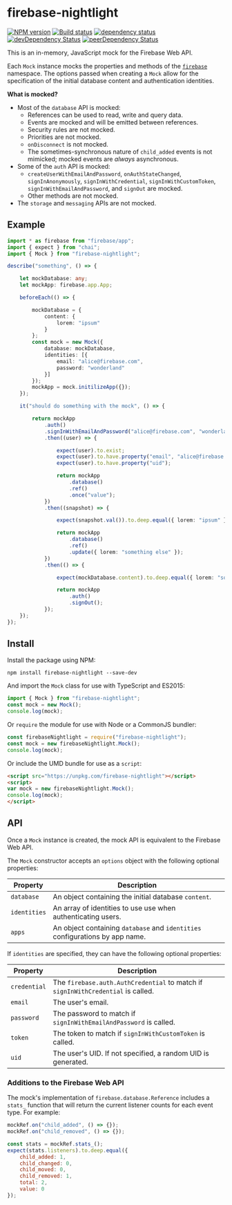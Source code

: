 # firebase-nightlight

[![NPM version](https://img.shields.io/npm/v/firebase-nightlight.svg)](https://www.npmjs.com/package/firebase-nightlight)
[![Build status](https://img.shields.io/travis/cartant/firebase-nightlight.svg)](http://travis-ci.org/cartant/firebase-nightlight)
[![dependency status](https://img.shields.io/david/cartant/firebase-nightlight.svg)](https://david-dm.org/cartant/firebase-nightlight)
[![devDependency Status](https://img.shields.io/david/dev/cartant/firebase-nightlight.svg)](https://david-dm.org/cartant/firebase-nightlight#info=devDependencies)
[![peerDependency Status](https://img.shields.io/david/peer/cartant/firebase-nightlight.svg)](https://david-dm.org/cartant/firebase-nightlight#info=peerDependencies)

This is an in-memory, JavaScript mock for the Firebase Web API.

Each `Mock` instance mocks the properties and methods of the [`firebase`](https://firebase.google.com/docs/reference/js/firebase) namespace. The options passed when creating a `Mock` allow for the specification of the initial database content and authentication identities.

**What is mocked?**

* Most of the `database` API is mocked:
    * References can be used to read, write and query data.
    * Events are mocked and will be emitted between references.
    * Security rules are not mocked.
    * Priorities are not mocked.
    * `onDisconnect` is not mocked.
    * The sometimes-synchronous nature of `child_added` events is not mimicked; mocked events are *always* asynchronous.
* Some of the `auth` API is mocked:
    * `createUserWithEmailAndPassword`, `onAuthStateChanged`, `signInAnonymously`, `signInWithCredential`, `signInWithCustomToken`, `signInWithEmailAndPassword`, and `signOut` are mocked.
    * Other methods are not mocked.
* The `storage` and `messaging` APIs are not mocked.

## Example

```ts
import * as firebase from "firebase/app";
import { expect } from "chai";
import { Mock } from "firebase-nightlight";

describe("something", () => {

    let mockDatabase: any;
    let mockApp: firebase.app.App;

    beforeEach(() => {

        mockDatabase = {
            content: {
                lorem: "ipsum"
            }
        };
        const mock = new Mock({
            database: mockDatabase,
            identities: [{
                email: "alice@firebase.com",
                password: "wonderland"
            }]
        });
        mockApp = mock.initilizeApp({});
    });

    it("should do something with the mock", () => {

        return mockApp
            .auth()
            .signInWithEmailAndPassword("alice@firebase.com", "wonderland")
            .then((user) => {

                expect(user).to.exist;
                expect(user).to.have.property("email", "alice@firebase.com");
                expect(user).to.have.property("uid");

                return mockApp
                    .database()
                    .ref()
                    .once("value");
            })
            .then((snapshot) => {

                expect(snapshot.val()).to.deep.equal({ lorem: "ipsum" });

                return mockApp
                    .database()
                    .ref()
                    .update({ lorem: "something else" });
            })
            .then(() => {

                expect(mockDatabase.content).to.deep.equal({ lorem: "something else" });

                return mockApp
                    .auth()
                    .signOut();
            });
    });
});
```

## Install

Install the package using NPM:

```
npm install firebase-nightlight --save-dev
```

And import the `Mock` class for use with TypeScript and ES2015:

```js
import { Mock } from "firebase-nightlight";
const mock = new Mock();
console.log(mock);
```

Or `require` the module for use with Node or a CommonJS bundler:

```js
const firebaseNightlight = require("firebase-nightlight");
const mock = new firebaseNightlight.Mock();
console.log(mock);
```

Or include the UMD bundle for use as a `script`:

```html
<script src="https://unpkg.com/firebase-nightlight"></script>
<script>
var mock = new firebaseNightlight.Mock();
console.log(mock);
</script>
```

## API

Once a `Mock` instance is created, the mock API is equivalent to the Firebase Web API.

The `Mock` constructor accepts an `options` object with the following optional properties:

| Property | Description |
| --- | --- |
| `database` | An object containing the initial database `content`. |
| `identities` | An array of identities to use use when authenticating users. |
| `apps` | An object containing `database` and `identities` configurations by app name. |

If `identities` are specified, they can have the following optional properties:

| Property | Description |
| --- | --- |
| `credential` | The `firebase.auth.AuthCredential` to match if `signInWithCredential` is called. |
| `email` | The user's email. |
| `password` | The password to match if `signInWithEmailAndPassword` is called. |
| `token` | The token to match if `signInWithCustomToken` is called. |
| `uid` | The user's UID. If not specified, a random UID is generated. |

### Additions to the Firebase Web API

The mock's implementation of `firebase.database.Reference` includes a `stats_` function that will return the current listener counts for each event type. For example:

```js
mockRef.on("child_added", () => {});
mockRef.on("child_removed", () => {});

const stats = mockRef.stats_();
expect(stats.listeners).to.deep.equal({
    child_added: 1,
    child_changed: 0,
    child_moved: 0,
    child_removed: 1,
    total: 2,
    value: 0
});
```